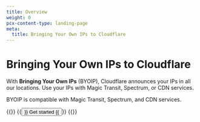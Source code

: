 ```yaml
---
title: Overview
weight: 0
pcx-content-type: landing-page
meta:
  title: Bringing Your Own IPs to Cloudflare
---
```


# Bringing Your Own IPs to Cloudflare

With **Bringing Your Own IPs** (BYOIP), Cloudflare announces your IPs in all our locations. Use your IPs with Magic Transit, Spectrum, or CDN services.

BYOIP is compatible with Magic Transit, Spectrum, and CDN services.

{{<button-group>}}
  {{<button type="primary" href="/get-started">}}
    Get started
  {{</button>}}
{{</button-group>}}